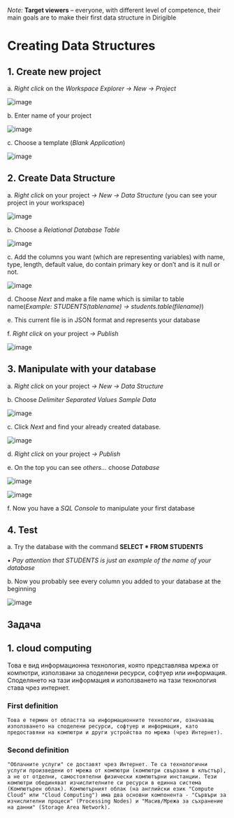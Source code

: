 *Note:*	**Target viewers** – everyone, with different level of competence, their main goals are to make their first data structure in Dirigible
# Creating Data Structures

## 1.	Create new project

a.	*Right click* on the *Workspace Explorer -> New -> Project* 

![image](https://github.com/dirigiblelabs/curriculum/blob/master/IvaMilusheva/Images/new-project-2.PNG "newproject")

b.	Enter name of your project 

![image](https://github.com/dirigiblelabs/curriculum/blob/master/IvaMilusheva/Images/enter-nameoftheproject-3.PNG "nameoftheproject")

c.	Choose a template (*Blank Application*)  

![image](https://github.com/dirigiblelabs/curriculum/blob/master/IvaMilusheva/Images/choose-blankapplication-4.PNG "blankapplication")


## 2.	Create Data Structure

a.	*Right click* on your project *-> New -> Data Structure* (you can see your project in your workspace) 
 
 ![image](https://github.com/dirigiblelabs/curriculum/blob/master/IvaMilusheva/Images/new-dataStructure-5.PNG "newdatastr")
 
b.	Choose a *Relational Database Table*

![image](https://github.com/dirigiblelabs/curriculum/blob/master/IvaMilusheva/Images/relation-database-table-6.PNG "relationalDBTable")

c.	Add the columns you want (which are representing variables) with name, type, length, default value, do contain primary key or don’t and is it null or not. 
 
 ![image](https://github.com/dirigiblelabs/curriculum/blob/master/IvaMilusheva/Images/addCol.PNG "columns")
 
d.	Choose *Next* and make a file name which is similar to table name(*Example: STUDENTS(tablename) -> students.table(filename)*)

e.	This current file is in JSON format and represents your database

f.	*Right click* on your project *-> Publish*
 
 ![image](https://github.com/dirigiblelabs/curriculum/blob/master/IvaMilusheva/Images/publishJson.PNG "publishJSON")
 
## 3.	Manipulate with your database

a.	*Right click* on your project *-> New -> Data Structure*

b.	Choose *Delimiter Separated Values Sample Data*
 
 ![image](https://github.com/dirigiblelabs/curriculum/blob/master/IvaMilusheva/Images/Delimitersep___.PNG "delimeterseparated")
 
c.	Click *Next* and find your already created database.
  
  ![image](https://github.com/dirigiblelabs/curriculum/blob/master/IvaMilusheva/Images/chooseYourDB.png "findDB")
  
d.	*Right click* on your project *-> Publish*

e.	On the top you can see *others…* choose *Database*
 
![image](https://github.com/dirigiblelabs/curriculum/blob/master/IvaMilusheva/Images/others.png "others")

![image](https://github.com/dirigiblelabs/curriculum/blob/master/IvaMilusheva/Images/Other_DB.PNG "DB")

f.	Now you have a *SQL Console* to manipulate your first database
 
## 4.	Test

a.	Try the database with the command **SELECT * FROM STUDENTS**

   •	*Pay attention that STUDENTS is just an example of the name of your database*

b.	Now you probably see every column you added to your database at the beginning
 
 ![image](https://github.com/dirigiblelabs/curriculum/blob/master/IvaMilusheva/Images/SELEct.PNG "exmapleofsqlcommands")

## Задача 

## 1. **cloud computing** 

Това е вид информационна технология, която представлява мрежа от компютри, използвани за споделени ресурси, софтуер или информация. Споделянето на тази информация и използването на тази технология става чрез интернет. 

### First definition
	Това е термин от областта на информационните технологии, означаващ използването на споделени ресурси, софтуер и информация, като предоставяни на компютри и други устройства по мрежа (чрез Интернет).


### Second definition
	"Облачните услуги" се доставят чрез Интернет. Те са технологични услуги произведени от мрежа от компютри (компютри свързани в клъстър), а не от отделни, самостоятелни физически компютърни инстанции. Тези компютри обединяват изчислителните си ресурси в единна система (Компютърен облак). Компютърният облак (на английски език "Compute Cloud" или "Cloud Computing") има два основни компонента - "Сървъри за изчислителни процеси" (Processing Nodes) и "Масив/Мрежа за съхранение на данни" (Storage Area Network).
